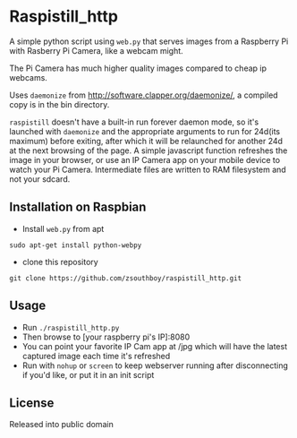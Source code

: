 Raspistill_http
===============

A simple python script using `web.py` that serves images from a Raspberry Pi with Rasberry Pi Camera, like a webcam might.

The Pi Camera has much higher quality images compared to cheap ip webcams.

Uses `daemonize` from http://software.clapper.org/daemonize/, a compiled copy is in the bin directory.

`raspistill` doesn't have a built-in run forever daemon mode, so it's launched with `daemonize` and the appropriate arguments to run for 24d(its maximum) before exiting, after which it will be relaunched for another 24d at the next browsing of the page.
A simple javascript function refreshes the image in your browser, or use an IP Camera app on your mobile device to watch your Pi Camera.
Intermediate files are written to RAM filesystem and not your sdcard.

Installation on Raspbian
------------------------
* Install `web.py` from apt

`sudo apt-get install python-webpy`

* clone this repository

`git clone https://github.com/zsouthboy/raspistill_http.git` 

Usage
-----
* Run
`./raspistill_http.py` 
* Then browse to [your raspberry pi's IP]:8080
* You can point your favorite IP Cam app at /jpg which will have the latest captured image each time it's refreshed
* Run with `nohup` or `screen` to keep webserver running after disconnecting if you'd like, or put it in an init script

License
-------
Released into public domain

